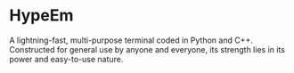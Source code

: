 # HypeEm

A lightning-fast, multi-purpose terminal coded in Python and C++. Constructed for general use by anyone and everyone, its strength lies in its power and easy-to-use nature.

